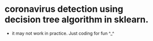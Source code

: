 # coronavirus detection using decision tree algorithm in sklearn. 
- it may not work in practice. Just coding for fun  ^_^ 

